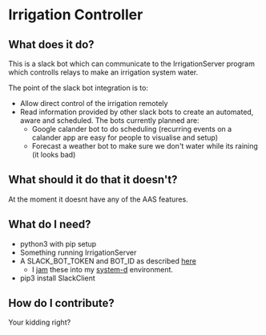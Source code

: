 # Irrigation Controller
## What does it do?
This is a slack bot which can communicate to the IrrigationServer program which controlls relays to make an irrigation system water.  

The point of the slack bot integration is to:
* Allow direct control of the irrigation remotely 
* Read information provided by other slack bots to create an automated, aware and scheduled.  The bots currently planned are:
  * Google calander bot to do scheduling (recurring events on a calander app are easy for people to visualise and setup)
  * Forecast a weather bot to make sure we don't water while its raining (it looks bad)

## What should it do that it doesn't?
At the moment it doesnt have any of the AAS features.

## What do I need?
* python3 with pip setup
* Something running IrrigationServer
* A SLACK_BOT_TOKEN and BOT_ID as described [here](https://www.fullstackpython.com/blog/build-first-slack-bot-python.html)
   * I [jam](https://coreos.com/os/docs/latest/using-environment-variables-in-systemd-units.html) these into my [system-d](https://www.dexterindustries.com/howto/run-a-program-on-your-raspberry-pi-at-startup/) environment.
* pip3 install SlackClient 
## How do I contribute?
Your kidding right?
